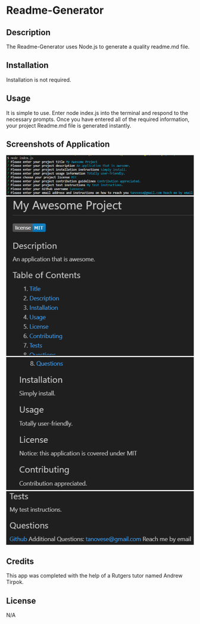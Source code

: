 # Readme-Generator

## Description

The Readme-Generator uses Node.js to generate a quality readme.md file.

## Installation

Installation is not required.

## Usage

It is simple to use. Enter node index.js into the terminal and respond to the necessary prompts. Once you have entered all of the required information, your project Readme.md file is generated instantly.

## Screenshots of Application

![](./images/Screenshot%202023-06-15%20164711.png)
![](./images/Screenshot%202023-06-15%20164608.png)
![](./images/Screenshot%202023-06-15%20165013.png)
![](./images/Screenshot%202023-06-15%20165025.png)

## Credits

This app was completed with the help of a Rutgers tutor named Andrew Tirpok.

## License

N/A